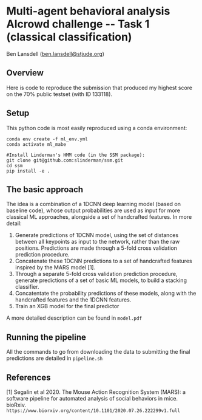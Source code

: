 # Multi-agent behavioral analysis AIcrowd challenge -- Task 1 (classical classification)

Ben Lansdell (ben.lansdell@stjude.org)

## Overview

Here is code to reproduce the submission that produced my highest score on the 70% public testset (with ID 133118).

## Setup

This python code is most easily reproduced using a conda environment:

```
conda env create -f ml_env.yml
conda activate ml_mabe

#Install Linderman's HMM code (in the SSM package):
git clone git@github.com:slinderman/ssm.git
cd ssm
pip install -e .
```

## The basic approach

The idea is a combination of a 1DCNN deep learning model (based on baseline code), whose output probabilities are used as input for more classical ML approaches, alongside a set of handcrafted features. In more detail:

1. Generate predictions of 1DCNN model, using the set of distances between all keypoints as input to the network, rather than the raw positions. Predictions are made through a 5-fold cross validation prediction procedure. 
2. Concatenate these 1DCNN predictions to a set of handcrafted features inspired by the MARS model [1].
3. Through a separate 5-fold cross validation prediction procedure, generate predictions of a set of basic ML models, to build a stacking classifier. 
4. Concatentate the probability predictions of these models, along with the handcrafted features and the 1DCNN features.
5. Train an XGB model for the final predictor

A more detailed description can be found in `model.pdf`

## Running the pipeline

All the commands to go from downloading the data to submitting the final predictions are detailed in `pipeline.sh`

## References

[1] Segalin et al 2020. The Mouse Action Recognition System (MARS): a software pipeline for automated analysis of social behaviors in mice. bioRxiv. `https://www.biorxiv.org/content/10.1101/2020.07.26.222299v1.full`